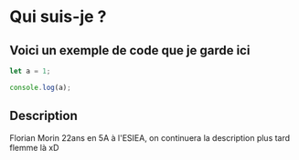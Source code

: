 # Qui suis-je ?

## Voici un exemple de code que je garde ici

```js filename="demo.js" {3} copy
let a = 1;

console.log(a);
```

## Description

Florian Morin 22ans en 5A à l'ESIEA, on continuera la description plus tard flemme là xD
